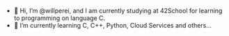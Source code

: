 - 👋 Hi, I’m @willperei, and I am currently studying at 42School for learning to programming on language C.
- 🌱 I’m currently learning C, C++, Python, Cloud Services and others...

<!---
willperei/willperei is a ✨ special ✨ repository because its `README.md` (this file) appears on your GitHub profile.
You can click the Preview link to take a look at your changes.
--->
